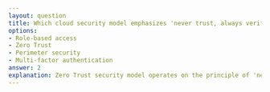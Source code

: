 ```yaml
---
layout: question
title: Which cloud security model emphasizes 'never trust, always verify'?
options:
- Role-based access
- Zero Trust
- Perimeter security
- Multi-factor authentication
answer: 2
explanation: Zero Trust security model operates on the principle of 'never trust, always verify', requiring authentication and authorization for every access request regardless of location or user credentials.
---
```

